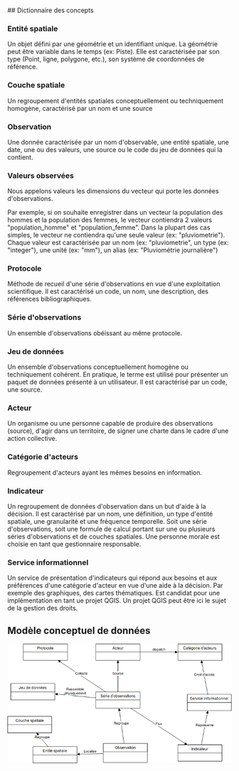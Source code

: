 ## Dictionnaire des concepts

### Entité spatiale

Un objet défini par une géométrie et un identifiant unique. La géométrie peut être variable dans le temps (ex: Piste). Elle est caractérisée par son type (Point, ligne, polygone, etc.), son système de coordonnées de référence.

### Couche spatiale

Un regroupement d'entités spatiales conceptuellement ou techniquement homogène, caractérisé par un nom et une source

### Observation

Une donnée caractérisée par un nom d'observable, une entité spatiale, une date, une ou des valeurs, une source ou le code du jeu de données qui la contient.

### Valeurs observées

Nous appelons valeurs les dimensions du vecteur qui porte les données d'observations.

Par exemple, si on souhaite enregistrer dans un vecteur la population des hommes et la population des femmes, le vecteur contiendra 2 valeurs "population_homme" et "population_femme". Dans la plupart des cas simples, le vecteur ne contiendra qu'une seule valeur (ex: "pluviometrie"). Chaque valeur est caractérisée par un nom (ex: "pluviometrie", un type (ex: "integer"), une unité (ex: "mm"), un alias (ex: "Pluviométrie journalière")

### Protocole

Méthode de recueil d'une série d'observations en vue d'une exploitation scientifique. Il est caractérisé un code, un nom, une description, des références bibliographiques.

### Série d'observations

Un ensemble d'observations obéissant au même protocole.

### Jeu de données

Un ensemble d'observations conceptuellement homogène ou techniquement cohérent. En pratique, le terme est utilisé pour présenter un paquet de données présenté à un utilisateur. Il est caractérisé par un code, une source.

### Acteur

Un organisme ou une personne capable de produire des observations (source), d'agir dans un territoire, de signer une charte dans le cadre d'une action collective.

### Catégorie d'acteurs

Regroupement d'acteurs ayant les mêmes besoins en information.

### Indicateur

Un regroupement de données d'observation dans un but d'aide à la décision. Il est caractérisé par un nom, une définition, un type d'entité spatiale, une granularité et une fréquence temporelle. Soit une série d'observations, soit une formule de calcul portant sur une ou plusieurs séries d'observations et de couches spatiales. Une personne morale est choisie en tant que gestionnaire responsable.

### Service informationnel

Un service de présentation d'indicateurs qui répond aux besoins et aux préférences d'une catégorie d'acteur en vue d'une aide à la décision. Par exemple des graphiques, des cartes thématiques. Est candidat pour une implémentation en tant ue projet QGIS. Un projet QGIS peut être ici le sujet de la gestion des droits.

## Modèle conceptuel de données

![](media/modele_conceptuel.png)
